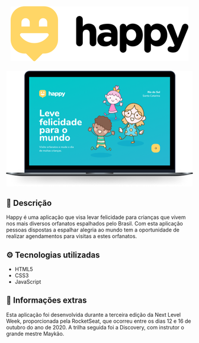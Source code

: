 <h1 align="center">
   <img src=".github/logo.svg">
</h1>

<p align="center">
   <img src=".github/happy.png">
</p>

## 📑 Descrição
Happy é uma aplicação que visa levar felicidade para crianças que vivem nos mais diversos orfanatos espalhados pelo Brasil. Com esta aplicação pessoas dispostas a espalhar alegria ao mundo tem a oportunidade de realizar agendamentos para visitas a estes orfanatos.

## ⚙️ Tecnologias utilizadas
- HTML5
- CSS3
- JavaScript

## 📜 Informações extras
Esta aplicação foi desenvolvida durante a terceira edição da Next Level Week, proporcionada pela RocketSeat, que ocorreu entre os dias 12 e 16 de outubro do ano de 2020. A trilha seguida foi a Discovery, com instrutor o grande mestre Maykão.   